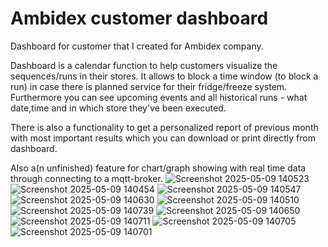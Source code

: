 # Ambidex customer dashboard
Dashboard for customer that I created for Ambidex company.

Dashboard is a calendar function to help customers visualize the sequences/runs in their stores. It allows to block a time window (to block a run) in case there is planned service for their fridge/freeze system. Furthermore you can see upcoming events and all historical runs - what date,time and in which store they've been executed. 

There is also a functionality to get a personalized report of previous month with most important results which you can download or print directly from dashboard. 

Also a(n unfinished) feature for chart/graph showing with real time data through connecting to a mqtt-broker. ![Screenshot 2025-05-09 140523](https://github.com/user-attachments/assets/4fa49645-3524-408e-9959-cc8209623409)
![Screenshot 2025-05-09 140454](https://github.com/user-attachments/assets/591b22a7-5572-4adc-a8e2-f130661344d0)
![Screenshot 2025-05-09 140547](https://github.com/user-attachments/assets/dbf7c774-445a-4bdc-8116-520f5712672d)
![Screenshot 2025-05-09 140630](https://github.com/user-attachments/assets/bfe060e5-d803-40c5-b5e1-644dc3e04437)
![Screenshot 2025-05-09 140510](https://github.com/user-attachments/assets/85474f25-ed80-40ee-916a-3f29daed15f6)
![Screenshot 2025-05-09 140739](https://github.com/user-attachments/assets/5478d7a3-c5ed-499c-9f4b-afb515dda533)
![Screenshot 2025-05-09 140650](https://github.com/user-attachments/assets/2f590132-8fee-44e3-a307-c2ecfb85517f)
![Screenshot 2025-05-09 140711](https://github.com/user-attachments/assets/9a8a11c7-1c0b-40cf-a463-61996ea908d4)
![Screenshot 2025-05-09 140705](https://github.com/user-attachments/assets/af33135f-7ce0-4d15-8c62-e5406b8d5a62)
![Screenshot 2025-05-09 140701](https://github.com/user-attachments/assets/d40d625d-1c99-4fc6-b5af-aaa0048c3f45)

